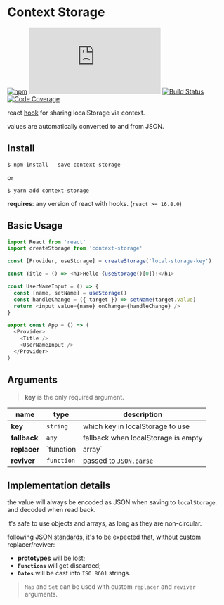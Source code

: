 # Context Storage

[![npm][npm-badge]][npm-url]
[![gzip size][gzip-badge]][gzip-url]
[![Build Status][travis-badge]][travis-url]
[![Code Coverage][codecov-badge]][codecov-url]

react [hook][react-hooks] for sharing localStorage via context.

values are automatically converted to and from JSON.

## Install

```shell
$ npm install --save context-storage
```

or

```shell
$ yarn add context-storage
```

**requires**: any version of react with hooks. (`react >= 16.8.0`)

## Basic Usage

```javascript
import React from 'react'
import createStorage from 'context-storage'

const [Provider, useStorage] = createStorage('local-storage-key')

const Title = () => <h1>Hello {useStorage()[0]}!</h1>

const UserNameInput = () => {
  const [name, setName] = useStorage()
  const handleChange = ({ target }) => setName(target.value)
  return <input value={name} onChange={handleChange} />
}

export const App = () => (
  <Provider>
    <Title />
    <UserNameInput />
  </Provider>
)
```

## Arguments

> **key** is the only required argument.

| **name**     | type               | description                            |
| ------------ | ------------------ | -------------------------------------- |
| **key**      | `string`           | which key in localStorage to use       |
| **fallback** | `any`              | fallback when localStorage is empty    |
| **replacer** | `function | array` | [passed to `JSON.stringify`][replacer] |
| **reviver**  | `function`         | [passed to `JSON.parse`][reviver]      |

## Implementation details

the value will always be encoded as JSON when saving to `localStorage`.
and decoded when read back.

it's safe to use objects and arrays, as long as they are non-circular.

following [JSON standards][json], it's to be expected that,
without custom replacer/reviver:

- **prototypes** will be lost;
- **`Functions`** will get discarded;
- **`Dates`** will be cast into `ISO 8601` strings.

> `Map` and `Set` can be used with custom `replacer` and `reviver` arguments.

[npm-badge]: https://img.shields.io/npm/v/context-storage.svg
[npm-url]: https://npmjs.com/package/context-storage
[gzip-badge]: https://img.badgesize.io/https://unpkg.com/context-storage/dist/index.js?compression=gzip
[gzip-url]: https://unpkg.com/context-storage/dist/index.js
[travis-badge]: https://travis-ci.com/leonardodino/context-storage.svg?branch=master
[travis-url]: https://travis-ci.com/leonardodino/context-storage
[codecov-badge]: https://codecov.io/gh/leonardodino/context-storage/branch/master/graph/badge.svg
[codecov-url]: https://codecov.io/gh/leonardodino/context-storage
[react-hooks]: https://reactjs.org/docs/hooks-intro.html
[json]: https://developer.mozilla.org/en-US/docs/Web/JavaScript/Reference/Global_Objects/JSON
[replacer]: https://developer.mozilla.org/en-US/docs/Web/JavaScript/Reference/Global_Objects/JSON/stringify#The_replacer_parameter
[reviver]: https://developer.mozilla.org/en-US/docs/Web/JavaScript/Reference/Global_Objects/JSON/parse#Using_the_reviver_parameter
